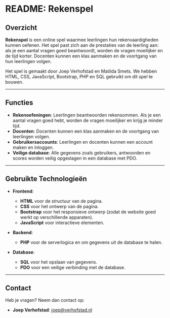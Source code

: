 # README: Rekenspel

## Overzicht

**Rekenspel** is een online spel waarmee leerlingen hun rekenvaardigheden kunnen oefenen. Het spel past zich aan de prestaties van de leerling aan: als je een aantal vragen goed beantwoordt, worden de vragen moeilijker en de tijd korter. Docenten kunnen een klas aanmaken en de voortgang van hun leerlingen volgen.

Het spel is gemaakt door Joep Verhofstad en Matilda Smets. We hebben HTML, CSS, JavaScript, Bootstrap, PHP en SQL gebruikt om dit spel te bouwen.

---

## Functies

- **Rekenoefeningen**: Leerlingen beantwoorden rekensommen. Als je een aantal vragen goed hebt, worden de vragen moeilijker en krijg je minder tijd.
- **Docenten**: Docenten kunnen een klas aanmaken en de voortgang van leerlingen volgen.
- **Gebruikersaccounts**: Leerlingen en docenten kunnen een account maken en inloggen.
- **Veilige database**: Alle gegevens zoals gebruikers, antwoorden en scores worden veilig opgeslagen in een database met PDO.

---

## Gebruikte Technologieën

- **Frontend**:  
  - **HTML** voor de structuur van de pagina.
  - **CSS** voor het ontwerp van de pagina.
  - **Bootstrap** voor het responsieve ontwerp (zodat de website goed werkt op verschillende apparaten).
  - **JavaScript** voor interactieve elementen.

- **Backend**:  
  - **PHP** voor de serverlogica en om gegevens uit de database te halen.

- **Database**:  
  - **SQL** voor het opslaan van gegevens.
  - **PDO** voor een veilige verbinding met de database.

---

## Contact

Heb je vragen? Neem dan contact op:

- **Joep Verhofstad**: joep@verhofstad.nl
